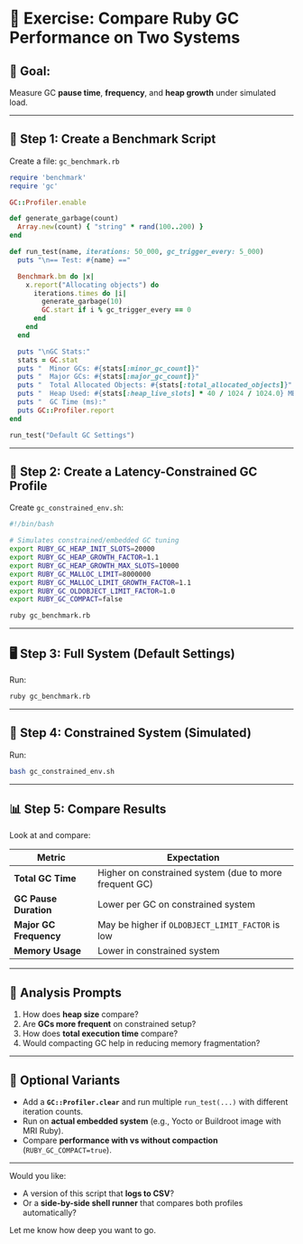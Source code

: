 # 🧪 Exercise: Compare Ruby GC Performance on Two Systems

## 🧰 **Goal:**

Measure GC **pause time**, **frequency**, and **heap growth** under simulated load.

---

## 🧱 Step 1: Create a Benchmark Script

Create a file: `gc_benchmark.rb`

```ruby
require 'benchmark'
require 'gc'

GC::Profiler.enable

def generate_garbage(count)
  Array.new(count) { "string" * rand(100..200) }
end

def run_test(name, iterations: 50_000, gc_trigger_every: 5_000)
  puts "\n== Test: #{name} =="

  Benchmark.bm do |x|
    x.report("Allocating objects") do
      iterations.times do |i|
        generate_garbage(10)
        GC.start if i % gc_trigger_every == 0
      end
    end
  end

  puts "\nGC Stats:"
  stats = GC.stat
  puts "  Minor GCs: #{stats[:minor_gc_count]}"
  puts "  Major GCs: #{stats[:major_gc_count]}"
  puts "  Total Allocated Objects: #{stats[:total_allocated_objects]}"
  puts "  Heap Used: #{stats[:heap_live_slots] * 40 / 1024 / 1024.0} MB"
  puts "  GC Time (ms):"
  puts GC::Profiler.report
end

run_test("Default GC Settings")
```

---

## 🧪 Step 2: Create a Latency-Constrained GC Profile

Create `gc_constrained_env.sh`:

```bash
#!/bin/bash

# Simulates constrained/embedded GC tuning
export RUBY_GC_HEAP_INIT_SLOTS=20000
export RUBY_GC_HEAP_GROWTH_FACTOR=1.1
export RUBY_GC_HEAP_GROWTH_MAX_SLOTS=10000
export RUBY_GC_MALLOC_LIMIT=8000000
export RUBY_GC_MALLOC_LIMIT_GROWTH_FACTOR=1.1
export RUBY_GC_OLDOBJECT_LIMIT_FACTOR=1.0
export RUBY_GC_COMPACT=false

ruby gc_benchmark.rb
```

---

## 🖥️ Step 3: Full System (Default Settings)

Run:

```bash
ruby gc_benchmark.rb
```

---

## 📱 Step 4: Constrained System (Simulated)

Run:

```bash
bash gc_constrained_env.sh
```

---

## 📊 Step 5: Compare Results

Look at and compare:

| Metric                 | Expectation                                            |
| ---------------------- | ------------------------------------------------------ |
| **Total GC Time**      | Higher on constrained system (due to more frequent GC) |
| **GC Pause Duration**  | Lower per GC on constrained system                     |
| **Major GC Frequency** | May be higher if `OLDOBJECT_LIMIT_FACTOR` is low       |
| **Memory Usage**       | Lower in constrained system                            |

---

## 🧠 Analysis Prompts

1. How does **heap size** compare?
2. Are **GCs more frequent** on constrained setup?
3. How does **total execution time** compare?
4. Would compacting GC help in reducing memory fragmentation?

---

## 🧩 Optional Variants

* Add a **`GC::Profiler.clear`** and run multiple `run_test(...)` with different iteration counts.
* Run on **actual embedded system** (e.g., Yocto or Buildroot image with MRI Ruby).
* Compare **performance with vs without compaction** (`RUBY_GC_COMPACT=true`).

---

Would you like:

* A version of this script that **logs to CSV**?
* Or a **side-by-side shell runner** that compares both profiles automatically?

Let me know how deep you want to go.
